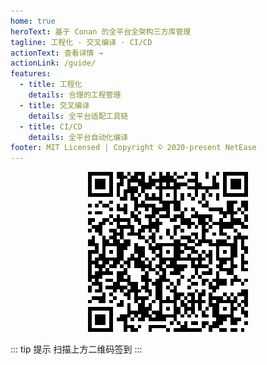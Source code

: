 ```yaml
---
home: true
heroText: 基于 Conan 的全平台全架构三方库管理
tagline: 工程化 · 交叉编译 · CI/CD
actionText: 查看详情 →
actionLink: /guide/
features:
  - title: 工程化
    details: 合理的工程管理
  - title: 交叉编译
    details: 全平台适配工具链
  - title: CI/CD
    details: 全平台自动化编译
footer: MIT Licensed | Copyright © 2020-present NetEase
---
```


<div align=center>
<img src="./guide/images/homepage-qrcode.png"/>
</div>

::: tip 提示
扫描上方二维码签到
:::
